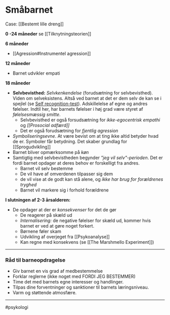 # Småbarnet
Case: [[Bestemt lille dreng]]

**0 -24 måneder**
se [[Tilknytningsteorien]]

**6 måneder**
- [[Agression#Instrumentel agression]]

**12 måneder**
- Barnet udvikler empati

**18 måneder**
- **Selvbevisthed:** *Selvkenkendelse* (forudsætning for selvbevisthed). Viden om selveksistens. Altså ved barnet at det er dem selv de kan se i spejlel (se [Self recognition-test](https://www.youtube.com/watch?v=M2I0kwSua44)). Adskillelelse af egne og andres følelser. Indtil her, har barnets følelser i høj grad være styret af *følelsesmæssig smitte*.
	- Selvbevisthed er også forsudsætning for *ikke-egocentrisk empathi* og *[[Prosocial adfærd]]*
	- Det er også forudsætning for *fjentlig agression*
- *Symboliseringsevne*. At være bevist om at ting ikke altid betyder hvad de er. Symboler får betydning. Det skaber grundlag for [[Sprogudvikling]]
- Barnet bliver opmærksomme på *køn*
- Samtigtig med selvbevistheden begynder *"jeg vil selv"-perioden*. Det er fordi barnet opdager at deres behov er forskelligt fra andres.
	- Barnet vil selv bestemme
	- De vil have af omverdenen tilpasser sig dem
	- de vil vise at de godt kan stå alene, og *ikke har brug for forældrenes tryghed*
	- Barnet vil markere sig i forhold forældrene


**I slutningen af 2-3 årsalderen:**
- De opdager at der er *konsekvenser* for det de gør
	- De reagerer på skæld ud
	- *Internalisering:* de negative følelser for skæld ud, kommer hvis barnet er ved at gøre noget forkert.
	- Børnene føler skam
	- Udvikling af overjeget fra [[Psykoanalyse]]
	- Kan regne med konsekvens (se [[The Marshmello Experiment]])

---

### Råd til barneopdragelse
-   Giv barnet en vis grad af medbestemmelse
-   Forklar reglerne (ikke noget med FORDI JEG BESTEMMER)
-   Time det med barnets egne interesser og handlinger.
-   Tilpas dine forventninger og sanktioner til barnets læringsniveau.
-   Varm og støttende atmosfære.
    

---
#psykologi 